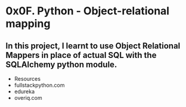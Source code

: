 # 0x0F. Python - Object-relational mapping
## In this project, I learnt to use Object Relational Mappers in place of actual SQL with the SQLAlchemy python module.

* Resources
* fullstackpython.com
* edureka
* overiq.com

